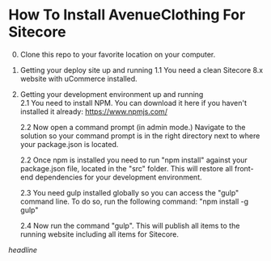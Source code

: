 How To Install AvenueClothing For Sitecore
===========================================
0. Clone this repo to your favorite location on your computer.

1. Getting your deploy site up and running
	1.1 You need a clean Sitecore 8.x website with uCommerce installed.
	
2. Getting your development environment up and running	
	2.1 You need to install NPM. You can download it here if you haven't installed it already: https://www.npmjs.com/
	
	2.2 Now open a command prompt (in admin mode.) Navigate to the solution so your command prompt is in the right directory next to where your package.json is located.
	
	2.2 Once npm is installed you need to run "npm install" against your package.json file, located in the "src" folder. This will restore all front-end dependencies for your development environment.

	2.3 You need gulp installed globally so you can access the "gulp" command line. To do so, run the following command: "npm install -g gulp"
	
	2.4 Now run the command "gulp". This will publish all items to the running website including all items for Sitecore.

*headline*